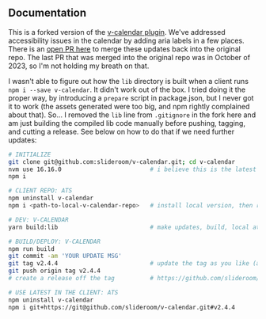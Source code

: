 ## Documentation

This is a forked version of the [v-calendar plugin](https://github.com/nathanreyes/v-calendar). We've addressed accessibility issues in the calendar by adding aria labels in a few places. There is an [open PR here](https://github.com/nathanreyes/v-calendar/pull/1507/files) to merge these updates back into the original repo. The last PR that was merged into the original repo was in October of 2023, so I'm not holding my breath on that.

I wasn't able to figure out how the `lib` directory is built when a client runs `npm i --save v-calendar`. It didn't work out of the box. I tried doing it the proper way, by introducing a `prepare` script in package.json, but I never got it to work (the assets generated were too big, and npm rightly complained about that). So... I removed the `lib` line from `.gitignore` in the fork here and am just building the compiled lib code manually before pushing, tagging, and cutting a release. See below on how to do that if we need further updates:

```bash
# INITIALIZE
git clone git@github.com:slideroom/v-calendar.git; cd v-calendar
nvm use 16.16.0                         # i believe this is the latest working version
npm i

# CLIENT REPO: ATS
npm uninstall v-calendar
npm i <path-to-local-v-calendar-repo>   # install local version, then run ATS as you normally do

# DEV: V-CALENDAR
yarn build:lib                          # make updates, build, local ats env should automatically reload

# BUILD/DEPLOY: V-CALENDAR
npm run build
git commit -am 'YOUR UPDATE MSG'
git tag v2.4.4                          # update the tag as you like (as well as in commands below)
git push origin tag v2.4.4
# create a release off the tag          # https://github.com/slideroom/v-calendar/releases

# USE LATEST IN THE CLIENT: ATS
npm uninstall v-calendar
npm i git+https://git@github.com/slideroom/v-calendar.git#v2.4.4

```

